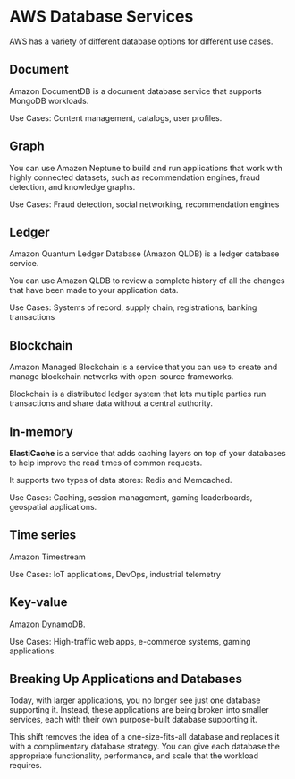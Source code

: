 # AWS Database Services

AWS has a variety of different database options for different use cases. 

## Document

Amazon DocumentDB is a document database service that supports MongoDB workloads.

Use Cases: Content management, catalogs, user profiles.


## Graph

You can use Amazon Neptune to build and run applications that work with highly connected datasets, such as recommendation engines, fraud detection, and knowledge graphs.

Use Cases: Fraud detection, social networking, recommendation engines

## Ledger

Amazon Quantum Ledger Database (Amazon QLDB) is a ledger database service. 

You can use Amazon QLDB to review a complete history of all the changes that have been made to your application data.

Use Cases: Systems of record, supply chain, registrations, banking transactions

## Blockchain

Amazon Managed Blockchain is a service that you can use to create and manage blockchain networks with open-source frameworks.

Blockchain is a distributed ledger system that lets multiple parties run transactions and share data without a central authority.


## In-memory

**ElastiCache** is a service that adds caching layers on top of your databases to help improve the read times of common requests. 

It supports two types of data stores: Redis and Memcached.

Use Cases: Caching, session management, gaming leaderboards, geospatial applications.


## Time series

Amazon Timestream

Use Cases: IoT applications, DevOps, industrial telemetry

## Key-value

Amazon DynamoDB.

Use Cases: High-traffic web apps, e-commerce systems, gaming applications.


## Breaking Up Applications and Databases

Today, with larger applications, you no longer see just one database supporting it. Instead, these applications are being broken into smaller services, each with their own purpose-built database supporting it.

This shift removes the idea of a one-size-fits-all database and replaces it with a complimentary database strategy. You can give each database the appropriate functionality, performance, and scale that the workload requires.